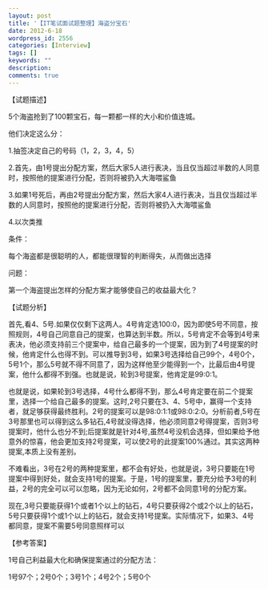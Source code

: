 ```yaml
---
layout: post
title: '【IT笔试面试题整理】海盗分宝石'
date: 2012-6-18
wordpress_id: 2556
categories: [Interview]
tags: []
keywords: ""
description: 
comments: true
---
```

【试题描述】

5个海盗抢到了100颗宝石，每一颗都一样的大小和价值连城。

他们决定这么分：

1.抽签决定自己的号码（1，2，3，4，5）

2.首先，由1号提出分配方案，然后大家5人进行表决，当且仅当超过半数的人同意时，按照他的提案进行分配，否则将被扔入大海喂鲨鱼

3.如果1号死后，再由2号提出分配方案，然后大家4人进行表决，当且仅当超过半数的人同意时，按照他的提案进行分配，否则将被扔入大海喂鲨鱼

4.以次类推

条件：

每个海盗都是很聪明的人，都能很理智的判断得失，从而做出选择

问题：

第一个海盗提出怎样的分配方案才能够使自己的收益最大化？



【试题分析】

首先,看4、5号.如果仅仅剩下这两人。4号肯定选100:0，因为即使5号不同意，按照规则，4号自己同意自己的提案，也算达到半数。所以，5号肯定不会等到4号来表决，他必须支持前三个提案中，给自己最多的一个提案，因为到了4号提案的时候，他肯定什么也得不到。可以推导到3号，如果3号选择给自己99个，4号0个，5号1个，那么5号就不得不同意了，因为这样他至少能得到一个，比最后由4号提案，他什么都得不到强。也就是说，轮到3号提案，他肯定是99:0:1。

也就是说，如果轮到3号选择，4号什么都得不到，那么4号肯定要在前二个提案里，选择一个给自己最多的提案。这时,2号只要在3、4、5号中，赢得一个支持者，就足够获得最终胜利。2号的提案可以是98:0:1:1或98:0:2:0。分析前者,5号在3号那里也可以得到这么多钻石,4号就没得选择，他必须同意2号得提案，否则3号提案时，他什么也分不到;后提案就是针对4号,虽然4号没机会选择，但如果给予他意外的惊喜，他会更加支持2号提案，可以使2号的此提案100%通过。其实这两种提案,本质上没有差别。

不难看出，3号在2号的两种提案里，都不会有好处，也就是说，3号只要能在1号提案中得到好处，就会支持1号的提案。于是，1号的提案里，要充分给予3号的利益，2号的完全可以可以忽略，因为无论如何，2号都不会同意1号的分配方案。

现在,3号只要能获得1个或者1个以上的钻石，4号只要获得2个或2个以上的钻石，5号只要获得1个或1个以上的钻石，就会支持1号提案。实际情况下，如果3、4号都同意，提案不需要5号同意照样可以



【参考答案】

1号自己利益最大化和确保提案通过的分配方法：

1号97个；2号0个；3号1个；4号2个；5号0个

